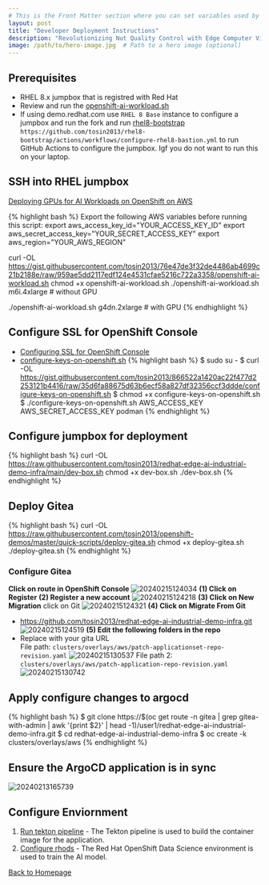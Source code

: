 ```yaml
---
# This is the Front Matter section where you can set variables used by Jekyll
layout: post
title: "Developer Deployment Instructions"
description: "Revolutionizing Nut Quality Control with Edge Computer Vision using YOLO V5 and Microshift"
image: /path/to/hero-image.jpg  # Path to a hero image (optional)
---
```


## Prerequisites
* RHEL 8.x jumpbox that is registred with Red Hat
* Review and run the [openshift-ai-workload.sh](https://gist.github.com/tosin2013/76e47de3f32de4486ab4699c21b2188e)
* If using demo.redhat.com use `RHEL 8 Base` instance to configure a jumpbox and run the fork and run [rhel8-bootstrap](https://github.com/tosin2013/rhel8-bootstrap) `https://github.com/tosin2013/rhel8-bootstrap/actions/workflows/configure-rhel8-bastion.yml` to run GitHub Actions to configure the jumpbox. Igf you do not want to run this on your laptop.

  
## SSH into RHEL jumpbox
[Deploying GPUs for AI Workloads on OpenShift on AWS](https://medium.com/@tcij1013/deploying-gpus-for-ai-workloads-on-openshift-on-aws-9f43b9ce2875)

{% highlight bash %}
Export the following AWS variables before running this script:
export aws_access_key_id="YOUR_ACCESS_KEY_ID"
export aws_secret_access_key="YOUR_SECRET_ACCESS_KEY"
export aws_region="YOUR_AWS_REGION"

curl -OL https://gist.githubusercontent.com/tosin2013/76e47de3f32de4486ab4699c21b2188e/raw/959ae5dd2117edf124e4531cfae5216c722a3358/openshift-ai-workload.sh
chmod +x openshift-ai-workload.sh
./openshift-ai-workload.sh m6i.4xlarge # without GPU

./openshift-ai-workload.sh g4dn.2xlarge # with GPU
{% endhighlight %}

## Configure SSL for OpenShift Console
* [Configuring SSL for OpenShift Console](https://docs.openshift.com/container-platform/4.14/security/certificates/replacing-default-ingress-certificate.html)
* [configure-keys-on-openshift.sh](https://gist.githubusercontent.com/tosin2013/866522a1420ac22f477d2253121b4416/raw/35d6fa88675d63b6ecf58a827df32356ccf3ddde/configure-keys-on-openshift.sh)
{% highlight bash %}
$ sudo su - 
$ curl -OL https://gist.githubusercontent.com/tosin2013/866522a1420ac22f477d2253121b4416/raw/35d6fa88675d63b6ecf58a827df32356ccf3ddde/configure-keys-on-openshift.sh
$ chmod +x configure-keys-on-openshift.sh
$ ./configure-keys-on-openshift.sh AWS_ACCESS_KEY AWS_SECRET_ACCESS_KEY podman
{% endhighlight %}

## Configure jumpbox for deployment
{% highlight bash %}
curl -OL https://raw.githubusercontent.com/tosin2013/redhat-edge-ai-industrial-demo-infra/main/dev-box.sh
chmod +x dev-box.sh
./dev-box.sh
{% endhighlight %}

## Deploy Gitea
{% highlight bash %}
curl -OL https://raw.githubusercontent.com/tosin2013/openshift-demos/master/quick-scripts/deploy-gitea.sh
chmod +x deploy-gitea.sh
./deploy-gitea.sh
{% endhighlight %}

### Configure Gitea
**Click on route in OpenShift Console**
![20240215124034](https://i.imgur.com/Zc2JdCs.png)
**(1) Click on Register**
**(2) Register a new account**
![20240215124218](https://i.imgur.com/8cy4AtL.png)
**(3) Click on New Migration**
click on Git
![20240215124321](https://i.imgur.com/Mnlm1NL.png)
**(4) Click on Migrate From Git**
* https://github.com/tosin2013/redhat-edge-ai-industrial-demo-infra.git
![20240215124519](https://i.imgur.com/ZW62bxD.png)
**(5) Edit the following folders in the repo**
* Replace with your gita URL  
File path: `clusters/overlays/aws/patch-applicationset-repo-revision.yaml`
![20240215130537](https://i.imgur.com/wL6dyLS.png)
File path 2: `clusters/overlays/aws/patch-application-repo-revision.yaml`
![20240215130742](https://i.imgur.com/lrv5Wj9.png)
## Apply configure changes to argocd
{% highlight bash %}
$ git clone https://$(oc get route -n gitea | grep gitea-with-admin | awk '{print $2}' | head -1)/user1/redhat-edge-ai-industrial-demo-infra.git
$ cd redhat-edge-ai-industrial-demo-infra
$ oc create -k clusters/overlays/aws
{% endhighlight %}

## Ensure the ArgoCD application is in sync
![20240213165739](https://i.imgur.com/0vdu0mx.jpg)

## Configure Enviornment
1. [Run tekton pipeline](deployments/run_tekton_pipeline) - The Tekton pipeline is used to build the container image for the application.
2. [Configure rhods](deployments/configure_rhods) - The Red Hat OpenShift Data Science environment is used to train the AI model.

[Back to Homepage](/)